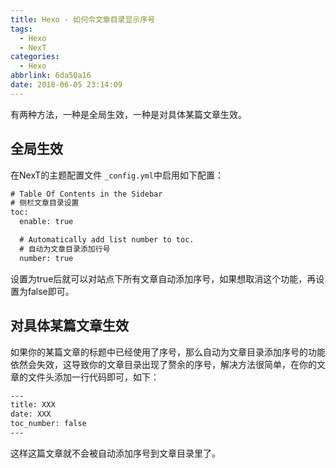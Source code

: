 ```yaml
---
title: Hexo - 如何令文章目录显示序号
tags:
  - Hexo
  - NexT
categories:
  - Hexo
abbrlink: 6da50a16
date: 2018-06-05 23:14:09
---
```

有两种方法，一种是全局生效，一种是对具体某篇文章生效。

## 全局生效

在NexT的主题配置文件 `_config.yml`中启用如下配置：

```html
# Table Of Contents in the Sidebar
# 侧栏文章目录设置
toc:
  enable: true

  # Automatically add list number to toc.
  # 自动为文章目录添加行号
  number: true
```

设置为true后就可以对站点下所有文章自动添加序号，如果想取消这个功能，再设置为false即可。

## 对具体某篇文章生效

如果你的某篇文章的标题中已经使用了序号，那么自动为文章目录添加序号的功能依然会失效，这导致你的文章目录出现了赘余的序号，解决方法很简单，在你的文章的文件头添加一行代码即可，如下：

```html
---
title: XXX
date: XXX
toc_number: false
---
```

这样这篇文章就不会被自动添加序号到文章目录里了。